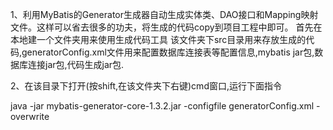 

1、利用MyBatis的Generator生成器自动生成实体类、DAO接口和Mapping映射文件。这样可以省去很多的功夫，将生成的代码copy到项目工程中即可。
  首先在本地建一个文件夹用来使用生成代码工具
  该文件夹下src目录用来存放生成的代码,generatorConfig.xml文件用来配置数据库连接表等配置信息,mybatis jar包,数据库连接jar包,代码生成jar包.

2、在该目录下打开(按shift,在该文件夹下右键)cmd窗口,运行下面指令

java -jar mybatis-generator-core-1.3.2.jar -configfile generatorConfig.xml -overwrite

